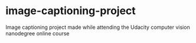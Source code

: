 # image-captioning-project
Image captioning project made while attending the Udacity computer vision nanodegree online course
